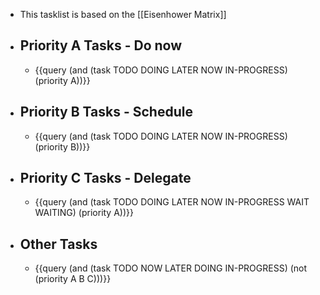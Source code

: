 - This tasklist is based on the [[Eisenhower Matrix]]
- ## Priority A Tasks - Do now
	- {{query (and (task TODO DOING LATER NOW IN-PROGRESS) (priority A))}}
- ## Priority B Tasks - Schedule
	- {{query (and (task TODO DOING LATER NOW IN-PROGRESS) (priority B))}}
- ## Priority C Tasks - Delegate
	- {{query (and (task TODO DOING LATER NOW IN-PROGRESS WAIT WAITING) (priority A))}}
- ## Other Tasks
	- {{query (and (task TODO NOW LATER DOING IN-PROGRESS) (not (priority A B C)))}}